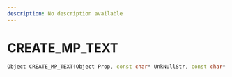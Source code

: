 ```yaml
---
description: No description available 
---
```


# CREATE_MP_TEXT

```cpp
Object CREATE_MP_TEXT(Object Prop, const char* UnkNullStr, const char* GXTTextToDisplay, Vector3 Position, Vector3 Rotation, bool MaybeIsStringLiteral);
```